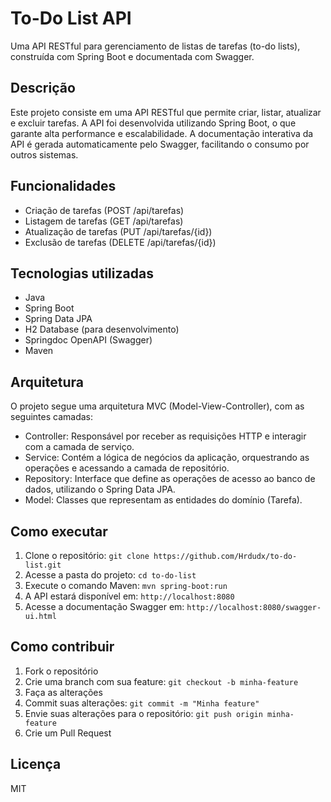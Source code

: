 # To-Do List API

Uma API RESTful para gerenciamento de listas de tarefas (to-do lists), construída com Spring Boot e documentada com Swagger.

## Descrição

Este projeto consiste em uma API RESTful que permite criar, listar, atualizar e excluir tarefas. A API foi desenvolvida utilizando Spring Boot, o que garante alta performance e escalabilidade. A documentação interativa da API é gerada automaticamente pelo Swagger, facilitando o consumo por outros sistemas.

## Funcionalidades

* Criação de tarefas (POST /api/tarefas)
* Listagem de tarefas (GET /api/tarefas)
* Atualização de tarefas (PUT /api/tarefas/{id})
* Exclusão de tarefas (DELETE /api/tarefas/{id})

## Tecnologias utilizadas

* Java
* Spring Boot
* Spring Data JPA
* H2 Database (para desenvolvimento)
* Springdoc OpenAPI (Swagger)
* Maven

## Arquitetura

O projeto segue uma arquitetura MVC (Model-View-Controller), com as seguintes camadas:

* Controller: Responsável por receber as requisições HTTP e interagir com a camada de serviço.
* Service: Contém a lógica de negócios da aplicação, orquestrando as operações e acessando a camada de repositório.
* Repository: Interface que define as operações de acesso ao banco de dados, utilizando o Spring Data JPA.
* Model: Classes que representam as entidades do domínio (Tarefa).

## Como executar

1. Clone o repositório: `git clone https://github.com/Hrdudx/to-do-list.git`
2. Acesse a pasta do projeto: `cd to-do-list`
3. Execute o comando Maven: `mvn spring-boot:run`
4. A API estará disponível em: `http://localhost:8080`
5. Acesse a documentação Swagger em: `http://localhost:8080/swagger-ui.html`

## Como contribuir

1. Fork o repositório
2. Crie uma branch com sua feature: `git checkout -b minha-feature`
3. Faça as alterações
4. Commit suas alterações: `git commit -m "Minha feature"`
5. Envie suas alterações para o repositório: `git push origin minha-feature`
6. Crie um Pull Request

## Licença

MIT
